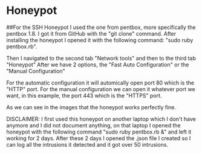 # Honeypot
##For the SSH Honeypot I used the one from pentbox, more specifically the pentbox 1.8.
I got it from GitHub with the "git clone" command. After installing the honeypot I opened it with the following command: "sudo ruby pentbox.rb".

Then I navigated to the second tab "Network tools" and then to the third tab "Honeypot"
After we have 2 options, the "Fast Auto Configuration" or the "Manual Configuration"

For the automatic configuration it will automically open port 80 which is the "HTTP" port.
For the manual configuration we can open it whatever port we want, in this example, the port 443 which is the "HTTPS" port.

As we can see in the images that the honeypot works perfectly fine.

DISCLAIMER: I first used this honeypot on another laptop which I don't have anymore and I did not document anything, on that laptop I opened the honeypot with the following command "sudo ruby pentbox.rb &" and left it working for 2 days. After these 2 days I opened the .json file I created so I can log all the intrusions it detected and it got over 50 intrusions.
